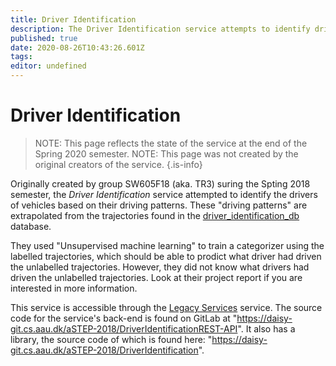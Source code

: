 ```yaml
---
title: Driver Identification
description: The Driver Identification service attempts to identify drivers based on their driving patterns.
published: true
date: 2020-08-26T10:43:26.601Z
tags: 
editor: undefined
---
```


# Driver Identification

> NOTE: This page reflects the state of the service at the end of the Spring 2020 semester.
> NOTE: This page was not created by the original creators of the service.
{.is-info}

Originally created by group SW605F18 (aka. TR3) suring the Spting 2018 semester, the *Driver Identification* service attempted to identify the drivers of vehicles based on their driving patterns. These "driving patterns" are extrapolated from the trajectories found in the [driver_identification_db](/databases/DB2/driver_identification_db) database. 

They used "Unsupervised machine learning" to train a categorizer using the labelled trajectories, which should be able to prodict what driver had driven the unlabelled trajectories. However, they did not know what drivers had driven the unlabelled trajectories. Look at their project report if you are interested in more information.

This service is accessible through the [Legacy Services](/services/legacy-services) service. The source code for the service's back-end is found on GitLab at "https://daisy-git.cs.aau.dk/aSTEP-2018/DriverIdentificationREST-API". It also has a library, the source code of which is found here: "https://daisy-git.cs.aau.dk/aSTEP-2018/DriverIdentification".
